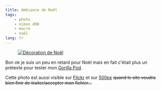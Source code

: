 ```yaml
---
title: Ambiance de Noël
tags:
    - photo
    - nikon d90
    - macro
    - noël
lang: fr
---
```


<figure class="object-center">
    <a href="/images/christmas.jpg"><img src="/images/660x/christmas.jpg" alt="Décoration de Noël"></a>
</figure>

Bon ok je suis un peu en retard pour Noël mais en fait c'était plus un prétexte
pour tester mon [Gorilla Pod](http://joby.com/gorillapod).

Cette photo est aussi visible sur [Flickr](http://www.flickr.com/photos/tigr0u/11600809883/) et sur [500px](http://500px.com/photo/56073072) ~~quand le site voudra bien finir de traiter/accepter mon fichier...~~
